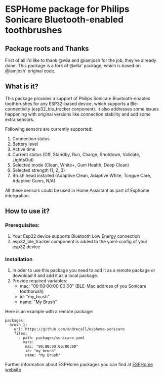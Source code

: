 # ESPHome package for Philips Sonicare Bluetooth-enabled toothbrushes

## Package roots and Thanks
First of all I'd like to thank @v6a and @iamjosh for the job, they've already done. This package is a fork of @v6a' package, which is based on @iamjosh' original code.

## What is it?
This package provides a support of Philips Sonicare Bluetooth-enabled toothbrushes for any ESP32-based device, which supports a Ble-connectivity (esp32_ble_tracker conponent). It also addresses some issues happening with original versions like connection stability and add some extra sensors.

Following sensors are currently supported:
1. Connection status
2. Battery level
3. Active time
4. Current status (Off, Standby, Run, Charge, Shutdown, Validate, LightsOut)
5. Selected mode (Clean, White+, Gum Health, Deep Clean)
6. Selected strength (1, 2, 3)
7. Brush head installed (Adaptive Clean, Adaptive White, Tongue Care, Adaptive Gums, N/A)

All these sensors could be used in Home Assistant as part of Esphome intergration.

## How to use it?
### Prerequisites:
1. Your Esp32 device supports Bluetooth Low Energy connection
2. esp32_ble_tracker component is added to the yaml-config of your esp32 device

### Installation
1. In oder to use this package you need to add it as a remote package or download it and add it as a local package.
2. Provide required variables:
   - mac: "00:00:00:00:00:00" (BLE-Mac address of you Sonicare toothbrush)
   - id: "my_brush"
   - name: "My Brush"

Here is an example with a remote package:
```
packages: 
  brush_1:
    url: https://github.com/andrecall/esphome-sonicare
    files:
      - path: packages/sonicare.yaml
        vars:
         mac: "00:00:00:00:00:00"
         id: "my_brush"
         name: "My Brush"
```

Further information about ESPHome packages you can find at [ESPHome website](https://esphome.io/components/packages.html)
